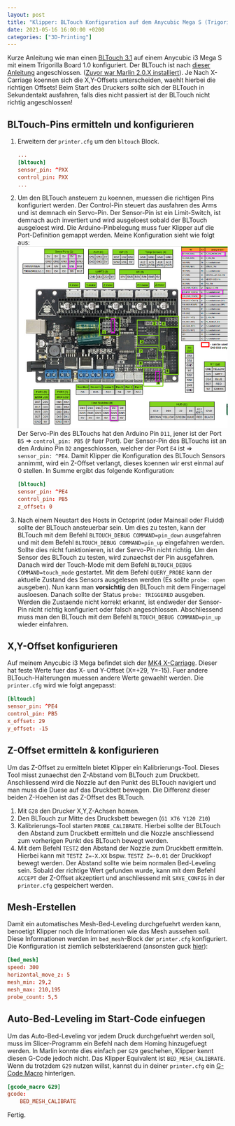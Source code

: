 ```yaml
---
layout: post
title: "Klipper: BLTouch Konfiguration auf dem Anycubic Mega S (Trigorilla Board 1.0)"
date: 2021-05-16 16:00:00 +0200
categories: ["3D-Printing"]
---
```

Kurze Anleitung wie man einen [BLTouch 3.1](https://www.antclabs.com/bltouch-v3) auf einem Anycubic i3 Mega S mit einem Trigorilla Board 1.0 konfiguriert. Der BLTouch ist nach [dieser Anleitung](https://github.com/knutwurst/Marlin-2-0-x-Anycubic-i3-MEGA-S/wiki/BLTouch-Installation-(deutsch)) angeschlossen. ([Zuvor war Marlin 2.0.X installiert](https://matse.work/3d-printing/2021/05/13/bltouch_installation_anycubic_i3_mega_with_mk4_x_carriage.html)). Je Nach X-Carriage koennen sich die X,Y-Offsets unterscheiden, waehlt hierbei die richtigen Offsets! Beim Start des Druckers sollte sich der BLTouch in Sekundentakt ausfahren, falls dies nicht passiert ist der BLTouch nicht richtig angeschlossen!

## BLTouch-Pins ermitteln und konfigurieren
1. Erweitern der `printer.cfg` um den `bltouch` Block.
    ```conf
    ...
    [bltouch]
    sensor_pin: ^PXX
    control_pin: PXX
    ...
    ```
2. Um den BLTouch ansteuern zu koennen, muessen die richtigen Pins konfiguriert werden. Der Control-Pin steuert das ausfahren des Arms und ist demnach ein Servo-Pin. Der Sensor-Pin ist ein Limit-Switch, ist demnach auch invertiert und wird ausgeloest sobald der BLTouch ausgeloest wird. Die Arduino-Pinbelegung muss fuer Klipper auf die Port-Definition gemappt werden. Meine Konfiguration sieht wie folgt aus:
    ![TRIGORILLA_10_PINOUT](/assets/images/2021-05-16_TRIGORILLA_10_PINOUT.png)
    Der Servo-Pin des BLTouchs hat den Arduino Pin `D11`, jener ist der Port `B5` => `control_pin: PB5` (`P` fuer Port). Der Sensor-Pin des BLTouchs ist an den Arduino Pin `D2` angeschlossen, welcher der Port `E4` ist => `sensor_pin: ^PE4`. Damit Klipper die Konfiguration des BLTouch Sensors annimmt, wird ein Z-Offset verlangt, dieses koennen wir erst einmal auf 0 stellen. In Summe ergibt das folgende Konfiguration:
    ```conf
    [bltouch]
    sensor_pin: ^PE4
    control_pin: PB5
    z_offset: 0
    ```
3. Nach einem Neustart des Hosts in Octoprint (oder Mainsail oder Fluidd) sollte der BLTouch ansteuerbar sein. Um dies zu testen, kann der BLTouch mit dem Befehl `BLTOUCH_DEBUG COMMAND=pin_down` ausgefahren und mit dem Befehl `BLTOUCH_DEBUG COMMAND=pin_up` eingefahren werden. Sollte dies nicht funktionieren, ist der Servo-Pin nicht richtig. Um den Sensor des BLTouch zu testen, wird zunaechst der Pin ausgefahren. Danach wird der Touch-Mode mit dem Befehl `BLTOUCH_DEBUG COMMAND=touch_mode` gestartet. Mit dem Befehl `QUERY_PROBE` kann der aktuelle Zustand des Sensors ausgelesen werden (Es sollte `probe: open` ausgeben). Nun kann man **vorsichtig** den BLTouch mit dem Fingernagel ausloesen. Danach sollte der Status `probe: TRIGGERED` ausgeben. Werden die Zustaende nicht korrekt erkannt, ist endweder der Sensor-Pin nicht richtig konfiguriert oder falsch angeschlossen. Abschliessend muss man den BLTouch mit dem Befehl `BLTOUCH_DEBUG COMMAND=pin_up` wieder einfahren. 

## X,Y-Offset konfigurieren
Auf meinem Anycubic i3 Mega befindet sich der [MK4 X-Carriage](https://www.thingiverse.com/thing:3537449). Dieser hat feste Werte fuer das X- und Y-Offset (X=+29, Y=-15). Fuer andere BLTouch-Halterungen muessen andere Werte gewaehlt werden. Die `printer.cfg` wird wie folgt angepasst:
```conf
[bltouch]
sensor_pin: ^PE4
control_pin: PB5
x_offset: 29
y_offset: -15
```

## Z-Offset ermitteln & konfigurieren
Um das Z-Offset zu ermitteln bietet Klipper ein Kalibrierungs-Tool. Dieses Tool misst zunaechst den Z-Abstand vom BLTouch zum Druckbett. Anschliessend wird die Nozzle auf den Punkt des BLTouch navigiert und man muss die Duese auf das Druckbett bewegen. Die Differenz dieser beiden Z-Hoehen ist das Z-Offset des BLTouch.
1. Mit `G28` den Drucker X,Y,Z-Achsen homen.
2. Den BLTouch zur Mitte des Drucksbett bewegen (`G1 X76 Y120 Z10`)
3. Kalibrierungs-Tool starten `PROBE_CALIBRATE`. Hierbei sollte der BLTouch den Abstand zum Druckbett ermitteln und die Nozzle anschliessend zum vorherigen Punkt des BLTouch bewegt werden.
4. Mit dem Befehl `TESTZ` den Abstand der Nozzle zum Druckbett ermitteln. Hierbei kann mit `TESTZ Z=-X.XX` bspw. `TESTZ Z=-0.01` der Druckkopf bewegt werden. Der Abstand sollte wie beim normalen Bed-Leveling sein. Sobald der richtige Wert gefunden wurde, kann mit dem Befehl `ACCEPT` der Z-Offset akzeptiert und anschliessend mit `SAVE_CONFIG` in der `printer.cfg` gespeichert werden.

## Mesh-Erstellen
Damit ein automatisches Mesh-Bed-Leveling durchgefuehrt werden kann, benoetigt Klipper noch die Informationen wie das Mesh aussehen soll. Diese Informationen werden im `bed_mesh`-Block der `printer.cfg` konfiguriert. Die Konfiguration ist ziemlich selbsterklaerend (ansonsten guck [hier](https://www.klipper3d.org/Bed_Mesh.html)):
```conf
[bed_mesh]
speed: 300
horizontal_move_z: 5
mesh_min: 29,2
mesh_max: 210,195
probe_count: 5,5
```

## Auto-Bed-Leveling im Start-Code einfuegen
Um das Auto-Bed-Leveling vor jedem Druck durchgefuehrt werden soll, muss im Slicer-Programm ein Befehl nach dem Homing hinzugefuegt werden. In Marlin konnte dies einfach per `G29` geschehen, Klipper kennt diesen G-Code jedoch nicht. Das Klipper Equivalent ist `BED_MESH_CALIBRATE`. Wenn du trotzdem `G29` nutzen willst, kannst du in deiner `printer.cfg` ein [G-Code Macro](https://www.klipper3d.org/G-Codes.html#g-code-macro-commands) hinterlgen.
```conf
[gcode_macro G29]
gcode:
    BED_MESH_CALIBRATE
```

Fertig.
